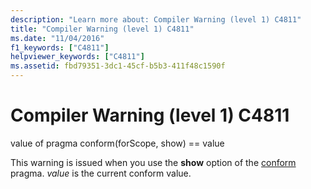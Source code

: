 ```yaml
---
description: "Learn more about: Compiler Warning (level 1) C4811"
title: "Compiler Warning (level 1) C4811"
ms.date: "11/04/2016"
f1_keywords: ["C4811"]
helpviewer_keywords: ["C4811"]
ms.assetid: fbd79351-3dc1-45cf-b5b3-411f48c1590f
---
```

# Compiler Warning (level 1) C4811

value of pragma conform(forScope, show) == value

This warning is issued when you use the **show** option of the [conform](../../preprocessor/conform.md) pragma. *value* is the current conform value.

